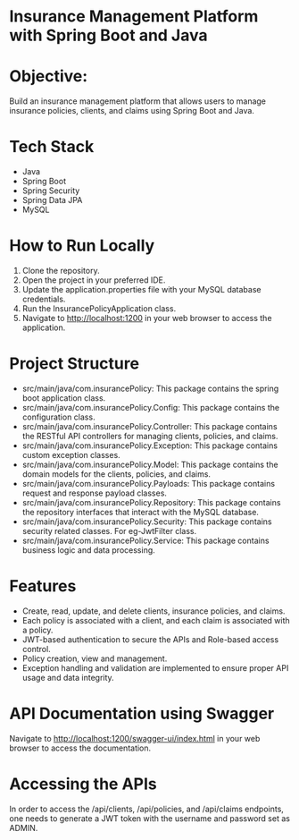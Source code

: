 <h1>Insurance Management Platform with Spring Boot and Java</h1>
<h1>Objective:</h1>
<p>Build an insurance management platform that allows users to manage insurance
policies, clients, and claims using Spring Boot and Java.</p>

<h1>Tech Stack</h1>
  <ul>
    <li>Java</li>
    <li>Spring Boot</li>
    <li>Spring Security</li>
    <li>Spring Data JPA</li>
    <li>MySQL</li>
  </ul>
  
<h1>How to Run Locally</h1>
<ol>
<li>Clone the repository.</li>
<li>Open the project in your preferred IDE.</li>
<li>Update the application.properties file with your MySQL database credentials.</li>
<li>Run the InsurancePolicyApplication class.</li>
<li>Navigate to <a href="http://localhost:1200">http://localhost:1200</a> in your web browser to access the application.</li>
</ol> 

 <h1>Project Structure</h1>
    <ul>
      <li>src/main/java/com.insurancePolicy: This package contains the spring boot application class.</li>
      <li>src/main/java/com.insurancePolicy.Config: This package contains the configuration class.</li>
      <li>src/main/java/com.insurancePolicy.Controller: This package contains the RESTful API controllers for managing clients, policies, and claims.</li>
      <li>src/main/java/com.insurancePolicy.Exception: This package contains custom exception classes.</li>
      <li>src/main/java/com.insurancePolicy.Model: This package contains the domain models for the clients, policies, and claims.</li>
      <li>src/main/java/com.insurancePolicy.Payloads:  This package contains request and response payload classes.</li>
      <li>src/main/java/com.insurancePolicy.Repository: This package contains the repository interfaces that interact with the MySQL database.</li>
      <li>src/main/java/com.insurancePolicy.Security: This package contains security related classes. For eg-JwtFilter class.</li>
      <li>src/main/java/com.insurancePolicy.Service: This package contains business logic and data processing.</li>
    </ul>
    
 <h1>Features</h1>
     <ul>
    <li>Create, read, update, and delete clients, insurance policies, and claims.</li>
    <li>Each policy is associated with a client, and each claim is associated with a policy.</li>
    <li>JWT-based authentication to secure the APIs and Role-based access control.</li>
    <li>Policy creation, view and management.</li>
    <li>Exception handling and validation are implemented to ensure proper API usage and data integrity.</li>
     </ul>
    
<h1>API Documentation using Swagger</h1>
 <p>Navigate to <a href="http://localhost:1200/swagger-ui/index.html">http://localhost:1200/swagger-ui/index.html</a> in your web browser to access the documentation.</p>
 
 <h1>Accessing the APIs</h1>
 <p>In order to access the /api/clients, /api/policies, and /api/claims endpoints, one needs to generate a JWT token with the username and password set as ADMIN.</p>
 
